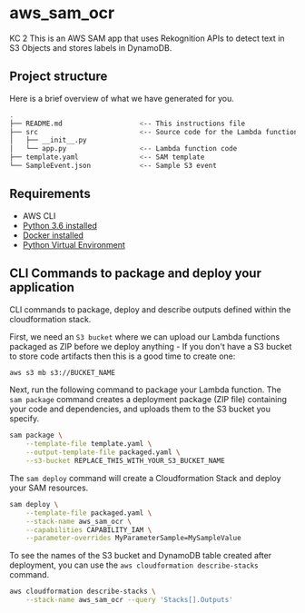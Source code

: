 # aws_sam_ocr
KC 2 This is an AWS SAM app that uses Rekognition APIs to detect text in S3 Objects and stores labels in DynamoDB.

## Project structure
Here is a brief overview of what we have generated for you.
```bash
.
├── README.md                   <-- This instructions file
├── src                         <-- Source code for the Lambda function
│   ├── __init__.py
│   └── app.py                  <-- Lambda function code
├── template.yaml               <-- SAM template
└── SampleEvent.json            <-- Sample S3 event
```


## Requirements
* AWS CLI
* [Python 3.6 installed](https://www.python.org/downloads/)
* [Docker installed](https://www.docker.com/community-edition)
* [Python Virtual Environment](http://docs.python-guide.org/en/latest/dev/virtualenvs/)


## CLI Commands to package and deploy your application
CLI commands to package, deploy and describe outputs defined within the cloudformation stack.

First, we need an `S3 bucket` where we can upload our Lambda functions packaged as ZIP before we deploy anything - If you don't have a S3 bucket to store code artifacts then this is a good time to create one:

```bash
aws s3 mb s3://BUCKET_NAME
```

Next, run the following command to package your Lambda function. The `sam package` command creates a deployment package (ZIP file) containing your code and dependencies, and uploads them to the S3 bucket you specify. 

```bash
sam package \
    --template-file template.yaml \
    --output-template-file packaged.yaml \
    --s3-bucket REPLACE_THIS_WITH_YOUR_S3_BUCKET_NAME
```

The `sam deploy` command will create a Cloudformation Stack and deploy your SAM resources.
```bash
sam deploy \
    --template-file packaged.yaml \
    --stack-name aws_sam_ocr \
    --capabilities CAPABILITY_IAM \
    --parameter-overrides MyParameterSample=MySampleValue
```

To see the names of the S3 bucket and DynamoDB table created after deployment, you can use the `aws cloudformation describe-stacks` command.
```bash
aws cloudformation describe-stacks \
    --stack-name aws_sam_ocr --query 'Stacks[].Outputs'
```
